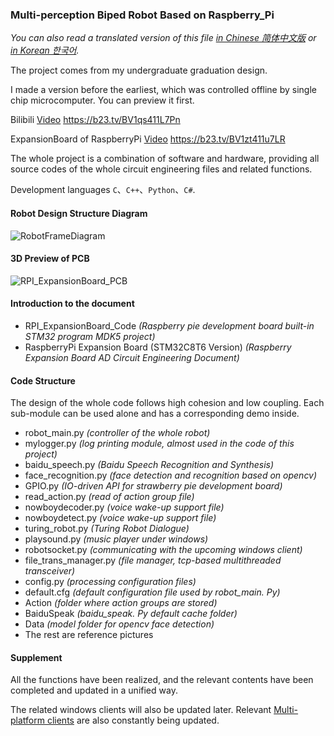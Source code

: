 ### Multi-perception Biped Robot Based on Raspberry_Pi

_You can also read a translated version of this file [in Chinese 简体中文版](https://github.com/ClimbSnail/Robot_For_RaspberryPi/blob/master/README.md) or [in Korean 한국어]()._

The project comes from my undergraduate graduation design.

I made a version before the earliest, which was controlled offline by single chip microcomputer. You can preview it first.

Bilibili [Video](https://b23.tv/BV1qs411L7Pn) https://b23.tv/BV1qs411L7Pn

ExpansionBoard of RaspberryPi [Video](https://b23.tv/BV1zt411u7LR) https://b23.tv/BV1zt411u7LR

The whole project is a combination of software and hardware, providing all source codes of the whole circuit engineering files and related functions.

Development languages `C`、`C++`、`Python`、`C#`.

#### Robot Design Structure Diagram
![RobotFrameDiagram](https://github.com/ClimbSnail/Robot_For_RaspberryPi/blob/master/Image/RobotFrameDiagram.png)

#### 3D Preview of PCB
![RPI_ExpansionBoard_PCB](https://github.com/ClimbSnail/Robot_For_RaspberryPi/blob/master/RPI_ExpansionBoard_PCB.jpg)


#### Introduction to the document
* RPI_ExpansionBoard_Code _(Raspberry pie development board built-in STM32 program MDK5 project)_
* RaspberryPi Expansion Board (STM32C8T6 Version) _(Raspberry Expansion Board AD Circuit Engineering Document)_

#### Code Structure
The design of the whole code follows high cohesion and low coupling. Each sub-module can be used alone and has a corresponding demo inside.

* robot_main.py _(controller of the whole robot)_
* mylogger.py _(log printing module, almost used in the code of this project)_
* baidu_speech.py _(Baidu Speech Recognition and Synthesis)_
* face_recognition.py _(face detection and recognition based on opencv)_
* GPIO.py _(IO-driven API for strawberry pie development board)_
* read_action.py _(read of action group file)_
* nowboydecoder.py _(voice wake-up support file)_
* nowboydetect.py _(voice wake-up support file)_
* turing_robot.py _(Turing Robot Dialogue)_
* playsound.py _(music player under windows)_
* robotsocket.py _(communicating with the upcoming windows client)_
* file_trans_manager.py _(file manager, tcp-based multithreaded transceiver)_
* config.py _(processing configuration files)_
* default.cfg _(default configuration file used by robot_main. Py)_
* Action _(folder where action groups are stored)_
* BaiduSpeak _(baidu_speak. Py default cache folder)_
* Data _(model folder for opencv face detection)_
* The rest are reference pictures 

#### Supplement

All the functions have been realized, and the relevant contents have been completed and updated in a unified way.

The related windows clients will also be updated later. 
Relevant [Multi-platform clients](https://github.com/ClimbSnail/RobotGeneralController) are also constantly being updated.